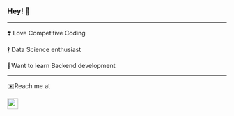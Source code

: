 ### Hey! :raising_hand:
<hr>

❣️ Love Competitive Coding

 🕴️ Data Science enthusiast

🌱Want to learn Backend development

<hr>

✉️Reach me at
 
<img src="https://user-images.githubusercontent.com/48484451/116846688-7bb25c80-ac06-11eb-900c-907333d2df49.png" width=25/>


<!--
### Hi there 👋
**ShivaniSSS/ShivaniSSS** is a ✨ _special_ ✨ repository because its `README.md` (this file) appears on your GitHub profile.

[![licon](images/linkedin_icon.png =20)](https://www.linkedin.com/in/shivani-s-ba5400187/)
Here are some ideas to get you started:
:grey_exclamation:
- 🔭 I’m currently working on ...
- 🌱 I’m currently learning ...
- 👯 I’m looking to collaborate on ...
- 🤔 I’m looking for help with ...
- 💬 Ask me about ...
- 📫 How to reach me: ...
- 😄 Pronouns: ...
- ⚡ Fun fact: ...
-->
